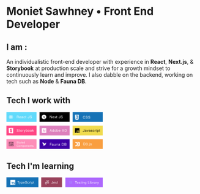 # Moniet Sawhney • Front End Developer

## I am :
An individualistic front-end developer with experience in **React**, **Next.js**, & **Storybook** at production scale and strive for a growth mindset to continuously learn and improve. I also dabble on the backend, working on tech such as **Node** & **Fauna DB**.

## Tech I work with

<a href="#">
  <img src="https://raw.githubusercontent.com/Moniet/assets/main/tech-i-use.svg"  alt="Technology used by Moniet to Develop websites" width="50%"/>
</a>

## Tech I'm learning


<a href="#">
  <img src="https://raw.githubusercontent.com/Moniet/assets/main/tech-im-learining.svg"  alt="Technology used by Moniet to Develop websites" width="50%"/>
</a>
